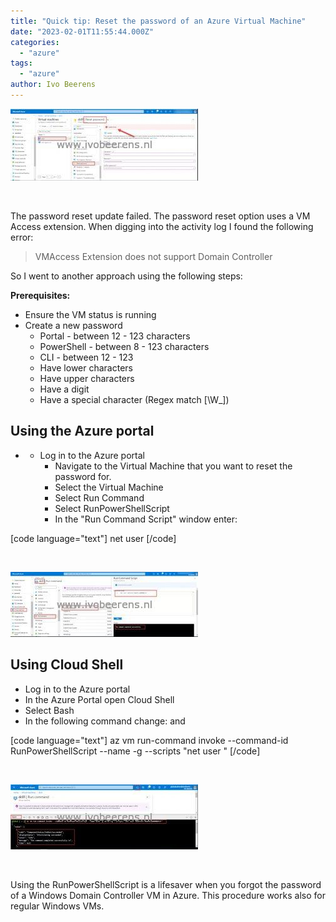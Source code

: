 ```yaml
---
title: "Quick tip: Reset the password of an Azure Virtual Machine"
date: "2023-02-01T11:55:44.000Z"
categories: 
  - "azure"
tags: 
  - "azure"
author: Ivo Beerens
---
```


[![](images/PasswordResetFailed-300x115.jpg)](images/PasswordResetFailed.jpg)

 

The password reset update failed. The password reset option uses a VM Access extension. When digging into the activity log I found the following error:

> VMAccess Extension does not support Domain Controller

So I went to another approach using the following steps:

**Prerequisites:**

- Ensure the VM status is running
- Create a new password
    - Portal - between 12 - 123 characters
    - PowerShell - between 8 - 123 characters
    - CLI - between 12 - 123
    - Have lower characters
    - Have upper characters
    - Have a digit
    - Have a special character (Regex match \[\\W\_\])

## Using the Azure portal

- - Log in to the Azure portal
    - Navigate to the Virtual Machine that you want to reset the password for.
    - Select the Virtual Machine
    - Select Run Command
    - Select RunPowerShellScript
    - In the "Run Command Script" window enter:

\[code language="text"\] net user <username> <password> \[/code\]

 

[![](images/0-300x104.jpg)](images/0.jpg)

## Using Cloud Shell

- Log in to the Azure portal
- In the Azure Portal open Cloud Shell
- Select Bash
- In the following command change: <vm> <resource group the vm belongs > <username> and <password>

\[code language="text"\] az vm run-command invoke --command-id RunPowerShellScript --name <vm> -g <resource group the VM belongs too> --scripts "net user <username> <password>" \[/code\]

 

[![](images/1-300x104.jpg)](images/1.jpg)

 

Using the RunPowerShellScript is a lifesaver when you forgot the password of a Windows Domain Controller VM in Azure. This procedure works also for regular Windows VMs.



